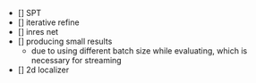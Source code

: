 - [] SPT
- [] iterative refine
- [] inres net
- [] producing small results
    - due to using different batch size while evaluating, which is necessary for streaming
- [] 2d localizer

